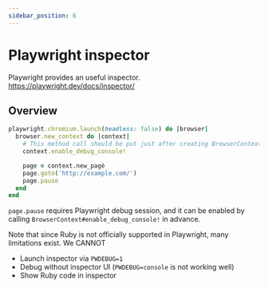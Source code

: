 ```yaml
---
sidebar_position: 6
---
```


# Playwright inspector

Playwright provides an useful inspector.
https://playwright.dev/docs/inspector/

## Overview

```ruby {4,8}
playwright.chromium.launch(headless: false) do |browser|
  browser.new_context do |context|
    # This method call should be put just after creating BrowserContext.
    context.enable_debug_console!

    page = context.new_pagè
    page.goto('http://example.com/')
    page.pause
  end
end
```

`page.pause` requires Playwright debug session, and it can be enabled by calling `BrowserContext#enable_debug_console!` in advance.

Note that since Ruby is not officially supported in Playwright, many limitations exist. We CANNOT

* Launch inspector via `PWDEBUG=1`
* Debug without inspector UI (`PWDEBUG=console` is not working well)
* Show Ruby code in inspector
